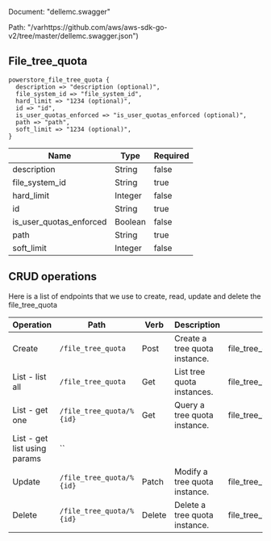 Document: "dellemc.swagger"


Path: "/varhttps://github.com/aws/aws-sdk-go-v2/tree/master/dellemc.swagger.json")

## File_tree_quota



```puppet
powerstore_file_tree_quota {
  description => "description (optional)",
  file_system_id => "file_system_id",
  hard_limit => "1234 (optional)",
  id => "id",
  is_user_quotas_enforced => "is_user_quotas_enforced (optional)",
  path => "path",
  soft_limit => "1234 (optional)",
}
```

| Name        | Type           | Required       |
| ------------- | ------------- | ------------- |
|description | String | false |
|file_system_id | String | true |
|hard_limit | Integer | false |
|id | String | true |
|is_user_quotas_enforced | Boolean | false |
|path | String | true |
|soft_limit | Integer | false |



## CRUD operations

Here is a list of endpoints that we use to create, read, update and delete the file_tree_quota

| Operation | Path | Verb | Description | OperationID |
| ------------- | ------------- | ------------- | ------------- | ------------- |
|Create|`/file_tree_quota`|Post|Create a tree quota instance.|file_tree_quotaCreate|
|List - list all|`/file_tree_quota`|Get|List tree quota instances.|file_tree_quotaCollectionQuery|
|List - get one|`/file_tree_quota/%{id}`|Get|Query a tree quota instance.|file_tree_quotaInstanceQuery|
|List - get list using params|``||||
|Update|`/file_tree_quota/%{id}`|Patch|Modify a tree quota instance.|file_tree_quotaModify|
|Delete|`/file_tree_quota/%{id}`|Delete|Delete a tree quota instance.|file_tree_quotaDelete|
